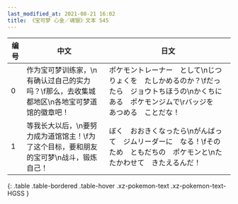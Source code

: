 ```yaml
---
last_modified_at: 2021-08-21 16:02
title: 《宝可梦 心金／魂银》文本 545
---
```

| 编号 | 中文 | 日文 |
| ---- | ---- | ---- |
| 0 | 作为宝可梦训练家，\n有确认过自己的实力吗？\f那么，去收集城都地区\n各地宝可梦道馆的徽章吧！ | ポケモントレーナー　として\nじつりょくを　たしかめるのか？\fだったら　ジョウトちほうの\nかくちに　ある　ポケモンジムで\rバッジを　あつめる　ことだな！ |
| 1 | 等我长大以后，\n要努力成为道馆馆主！\f为了这个目标，要和朋友的宝可梦\n战斗，锻炼自己！ | ぼく　おおきくなったら\nがんばって　ジムリーダーに　なる！\fそのため　ともだちの　ポケモンと\nたたかわせて　きたえるんだ！ |
{: .table .table-bordered .table-hover .xz-pokemon-text .xz-pokemon-text-HGSS }